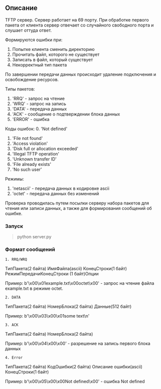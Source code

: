 
## Описание

TFTP сервер.
Сервер работает на 69 порту. При обработке первого пакета от клиента сервер отвечает со случайного свободного порта и слушает оттуда ответ. 

Формируются ошибки при:
1. Попытке клиента сменить директорию
2. Прочитать файл, которого не существует
3. Записать в файл, который существует
4. Некорректный тип пакета

По завершении передачи данных происходит удаление подключения и освобождение ресурсов. 

Типы пакетов:
1. 'RRQ' - запрос на чтение
2. 'WRQ' - запрос на запись
3. 'DATA' - передача данных
4. 'ACK' - сообщение о подтверждении блока данных
5. 'ERROR' - ошибка
    
Коды ошибок:
0. 'Not defined'
1. 'File not found'
2. 'Access violation'
3. 'Disk full or allocation exceeded'
4. 'Illegal TFTP operation'
5. 'Unknown transfer ID'
6. 'File already exists'
7. 'No such user'

Режимы:
1. 'netascii' - передача данных в кодировке ascii
2. 'octet' - передача данных без изменений

Проверка проводилась путем посылки серверу набора пакетов для чтения или записи данных, а также для формирования сообщений об ошибке. 

### Запуск
>python server.py 

### Формат сообщений
    1. RRQ/WRQ 

ТипПакета(2 байта) ИмяФайла(ascii) КонецСтроки(1 байт) РежимПередачиКонецСтроки (1 байт)Опции


Пример: b'\x00\x01example.txt\x00octet\x00' - запрос на чтение файла example.txt в режиме octet.

    2. DATA


ТипПакета(2 байта) НомерБлока(2 байта) Данные(512 байт)

Пример: b'\x00\x03\x00\x01some text\n'

    3. ACK 


ТипПакета(2 байта) НомерБлока(2 байта)

Пример: b'\x00\x04\x00\x00' - разрешение на запись первого блока данных

    4. Error


ТипПакета(2 байта) КодОшибки(2 байта) Описание ошибки(ascii) КонецСтроки(1 байт)

Пример: b'\x00\x05\x00\x00Not defined\х00' - ошибка Not defined

